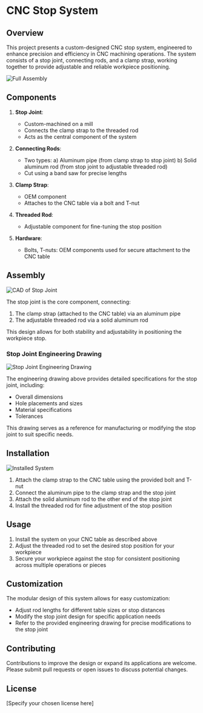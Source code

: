 # CNC Stop System

## Overview

This project presents a custom-designed CNC stop system, engineered to enhance precision and efficiency in CNC machining operations. The system consists of a stop joint, connecting rods, and a clamp strap, working together to provide adjustable and reliable workpiece positioning.

![Full Assembly](https://github.com/user-attachments/assets/63db1f69-906b-4a84-bc2d-41ea92ec861a)

## Components

1. **Stop Joint**: 
   - Custom-machined on a mill
   - Connects the clamp strap to the threaded rod
   - Acts as the central component of the system

2. **Connecting Rods**:
   - Two types: 
     a) Aluminum pipe (from clamp strap to stop joint)
     b) Solid aluminum rod (from stop joint to adjustable threaded rod)
   - Cut using a band saw for precise lengths

3. **Clamp Strap**:
   - OEM component
   - Attaches to the CNC table via a bolt and T-nut

4. **Threaded Rod**:
   - Adjustable component for fine-tuning the stop position

5. **Hardware**:
   - Bolts, T-nuts: OEM components used for secure attachment to the CNC table

## Assembly

![CAD of Stop Joint](https://github.com/user-attachments/assets/72403432-601a-43c6-87f6-a43ee3391d09)

The stop joint is the core component, connecting:
1. The clamp strap (attached to the CNC table) via an aluminum pipe
2. The adjustable threaded rod via a solid aluminum rod

This design allows for both stability and adjustability in positioning the workpiece stop.

### Stop Joint Engineering Drawing

![Stop Joint Engineering Drawing](https://github.com/user-attachments/assets/35972d2f-c3a7-432d-b207-cab16cd25f21)

The engineering drawing above provides detailed specifications for the stop joint, including:
- Overall dimensions
- Hole placements and sizes
- Material specifications
- Tolerances

This drawing serves as a reference for manufacturing or modifying the stop joint to suit specific needs.

## Installation

![Installed System](https://github.com/user-attachments/assets/14695dae-2391-4888-a03f-94b85d9fe193)

1. Attach the clamp strap to the CNC table using the provided bolt and T-nut
2. Connect the aluminum pipe to the clamp strap and the stop joint
3. Attach the solid aluminum rod to the other end of the stop joint
4. Install the threaded rod for fine adjustment of the stop position

## Usage

1. Install the system on your CNC table as described above
2. Adjust the threaded rod to set the desired stop position for your workpiece
3. Secure your workpiece against the stop for consistent positioning across multiple operations or pieces

## Customization

The modular design of this system allows for easy customization:
- Adjust rod lengths for different table sizes or stop distances
- Modify the stop joint design for specific application needs
- Refer to the provided engineering drawing for precise modifications to the stop joint

## Contributing

Contributions to improve the design or expand its applications are welcome. Please submit pull requests or open issues to discuss potential changes.

## License

[Specify your chosen license here]
